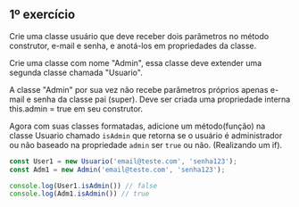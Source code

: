 ## 1º exercício
Crie uma classe usuário que deve receber dois parâmetros no método construtor, e-mail e senha, e anotá-los em propriedades da classe. 

Crie uma classe com nome "Admin", essa classe deve extender uma segunda classe chamada "Usuario". 

A classe "Admin" por sua vez não recebe parâmetros próprios apenas e-mail e senha da classe pai (super). Deve ser criada uma propriedade interna this.admin = true em seu construtor.

Agora com suas classes formatadas, adicione um método(função) na classe Usuario chamado `isAdmin` que retorna se o usuário é administrador ou não baseado na propriedade `admin` ser `true` ou não. (Realizando um if).

```js
const User1 = new Usuario('email@teste.com', 'senha123');
const Adm1 = new Admin('email@teste.com', 'senha123');

console.log(User1.isAdmin()) // false
console.log(Adm1.isAdmin()) // true
```